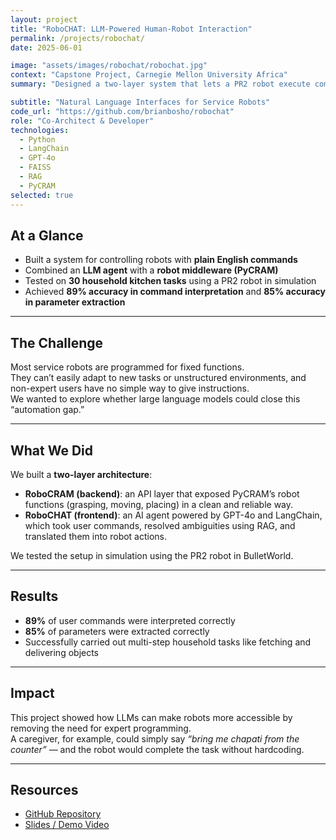 ```yaml
---
layout: project
title: "RoboCHAT: LLM-Powered Human-Robot Interaction"
permalink: /projects/robochat/
date: 2025-06-01

image: "assets/images/robochat/robochat.jpg"
context: "Capstone Project, Carnegie Mellon University Africa"
summary: "Designed a two-layer system that lets a PR2 robot execute complex tasks from natural language instructions, bridging the automation gap in service robotics."

subtitle: "Natural Language Interfaces for Service Robots"
code_url: "https://github.com/brianbosho/robochat"
role: "Co-Architect & Developer"
technologies:
  - Python
  - LangChain
  - GPT-4o
  - FAISS
  - RAG
  - PyCRAM
selected: true
---
```


## At a Glance
- Built a system for controlling robots with **plain English commands**  
- Combined an **LLM agent** with a **robot middleware (PyCRAM)**  
- Tested on **30 household kitchen tasks** using a PR2 robot in simulation  
- Achieved **89% accuracy in command interpretation** and **85% accuracy in parameter extraction**  

---

## The Challenge
Most service robots are programmed for fixed functions.  
They can’t easily adapt to new tasks or unstructured environments, and non-expert users have no simple way to give instructions.  
We wanted to explore whether large language models could close this “automation gap.”  

---

## What We Did
We built a **two-layer architecture**:  

- **RoboCRAM (backend)**: an API layer that exposed PyCRAM’s robot functions (grasping, moving, placing) in a clean and reliable way.  
- **RoboCHAT (frontend)**: an AI agent powered by GPT-4o and LangChain, which took user commands, resolved ambiguities using RAG, and translated them into robot actions.  

We tested the setup in simulation using the PR2 robot in BulletWorld.  

---

## Results
- **89%** of user commands were interpreted correctly  
- **85%** of parameters were extracted correctly  
- Successfully carried out multi-step household tasks like fetching and delivering objects  

---

## Impact
This project showed how LLMs can make robots more accessible by removing the need for expert programming.  
A caregiver, for example, could simply say *“bring me chapati from the counter”* — and the robot would complete the task without hardcoding.  

---

## Resources
- [GitHub Repository](https://github.com/brianbosho/robochat)  
- [Slides / Demo Video](link-if-available)  
